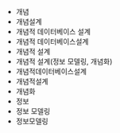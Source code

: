 ﻿- 개념
- 개념설계
- 개념적 데이터베이스 설계
- 개념적 데이터베이스설계
- 개념적 설계
- 개념적 설계(정보 모델링, 개념화)
- 개념적데이터베이스설계
- 개념적설계
- 개념화
- 정보
- 정보 모델링
- 정보모델링
